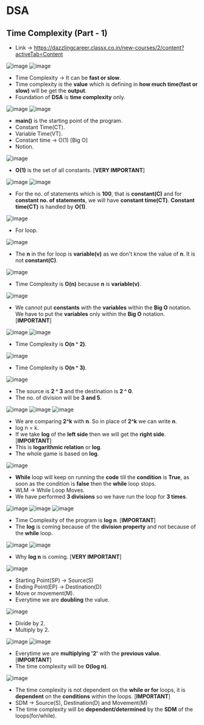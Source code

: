 # DSA

## Time Complexity (Part - 1)

* Link -> https://dazzlingcareer.classx.co.in/new-courses/2/content?activeTab=Content

![image](https://github.com/arghanath007/Data-Structure-and-Algorithms/assets/54589605/d0e703a5-e70c-45f0-9b03-675de7101e74)
![image](https://github.com/arghanath007/Data-Structure-and-Algorithms/assets/54589605/66f6156b-41ec-408c-8feb-d7f8fe002af2)

* Time Complexity -> It can be **fast or slow**.
* Time complexity is the **value** which is defining in **how much time(fast or slow)** will be get the **output**.
* Foundation of **DSA** is **time complexity** only.

![image](https://github.com/arghanath007/Data-Structure-and-Algorithms/assets/54589605/698511db-e7b1-4c87-935f-d95ab049ee33)
![image](https://github.com/arghanath007/Data-Structure-and-Algorithms/assets/54589605/6ac55987-7dba-4441-b859-7bfbfbda29c4)

* **main()** is the starting point of the program.
* Constant Time(CT).
* Variable Time(VT).
* Constant time -> O(1) [Big O]
* Notion.

![image](https://github.com/arghanath007/Data-Structure-and-Algorithms/assets/54589605/32990c04-7c1d-45d9-bf21-f61af71fef91)

* **O(1)** is the set of all constants. [**VERY IMPORTANT**]

![image](https://github.com/arghanath007/Data-Structure-and-Algorithms/assets/54589605/d97cb7a7-33e4-49a1-9d5b-6434591886b9)
![image](https://github.com/arghanath007/Data-Structure-and-Algorithms/assets/54589605/e38fa362-f524-46e4-9344-0a528f08f0da)

* For the no. of statements which is **100**, that is **constant(C)** and for **constant no. of statements**, we will have **constant time(CT)**. **Constant time(CT)** is handled by **O(1)**.

![image](https://github.com/arghanath007/Data-Structure-and-Algorithms/assets/54589605/b6a33ca4-9724-452a-9656-ded63dea28e8)

* For loop.

![image](https://github.com/arghanath007/Data-Structure-and-Algorithms/assets/54589605/34990836-cb26-45ce-9700-b6498825a2f0)

* The **n** in the for loop is **variable(v)** as we don't know the value of **n**. It is not **constant(C)**.

![image](https://github.com/arghanath007/Data-Structure-and-Algorithms/assets/54589605/3db61049-b9d3-4841-a7f7-e26b7d9866fc)

* Time Complexity is **O(n)** because **n** is **variable(v)**.

![image](https://github.com/arghanath007/Data-Structure-and-Algorithms/assets/54589605/4338ac9a-c526-4950-93ab-9a374e7f2269)

* We cannot put **constants** with the **variables** within the **Big O** notation. We have to put the **variables** only within the **Big O** notation. [**IMPORTANT**]

![image](https://github.com/arghanath007/Data-Structure-and-Algorithms/assets/54589605/b9608a0a-5cc2-4a14-aa8a-2a91a4f56f1a)
![image](https://github.com/arghanath007/Data-Structure-and-Algorithms/assets/54589605/7c1ee5ec-3357-49ef-acb0-70829569f2ab)

* Time Complexity is **O(n ^ 2)**.

![image](https://github.com/arghanath007/Data-Structure-and-Algorithms/assets/54589605/c0b33f52-e3e6-4b91-a0c7-72a6d0692bc4)

* Time Complexity is **O(n ^ 3)**.

![image](https://github.com/arghanath007/Data-Structure-and-Algorithms/assets/54589605/8b937021-1ff0-4b40-ab5b-97aadc85eb99)

* The source is **2 ^ 3** and the destination is **2 ^ 0**.
* The no. of division will be **3 and 5**.

![image](https://github.com/arghanath007/Data-Structure-and-Algorithms/assets/54589605/83f16238-b49f-4c53-b7be-61abcf07d1ee)
![image](https://github.com/arghanath007/Data-Structure-and-Algorithms/assets/54589605/384986de-daeb-4811-be8f-a3557b58420b)
![image](https://github.com/arghanath007/Data-Structure-and-Algorithms/assets/54589605/34756364-efe9-4d79-9faa-c7bb1d37cb7e)

* We are comparing **2^k** with **n**. So in place of **2^k** we can write **n**.
* log n = k.
* If we take **log** of the **left side** then we will get the **right side**. [**IMPORTANT**]
* This is **logarithmic relation** or **log**.
* The whole game is based on **log**. 

![image](https://github.com/arghanath007/Data-Structure-and-Algorithms/assets/54589605/9d415d30-9c42-4a67-b828-5a2e392366cf)

* **While** loop will keep on running the **code** till the **condition** is **True**, as soon as the condition is **false** then the **while** loop stops.
* WLM -> While Loop Moves. 
* We have performed **3 divisions** so we have run the loop for **3 times**.

![image](https://github.com/arghanath007/Data-Structure-and-Algorithms/assets/54589605/ed88fb9d-8acb-405b-9c27-29ad5ac4524c)
![image](https://github.com/arghanath007/Data-Structure-and-Algorithms/assets/54589605/d299a488-81d2-4a34-bc56-b57c98713100)
![image](https://github.com/arghanath007/Data-Structure-and-Algorithms/assets/54589605/fe0e62f6-6dcb-4f9a-854e-170893d51027)

* Time Complexity of the program is **log n**. [**IMPORTANT**]
* The **log** is coming because of the **division property** and not because of the **while** loop.

![image](https://github.com/arghanath007/Data-Structure-and-Algorithms/assets/54589605/389b1fca-3205-4e1d-8eae-b391bbd92b94)
![image](https://github.com/arghanath007/Data-Structure-and-Algorithms/assets/54589605/6ec2b6b7-c6a9-4a9f-bdfd-2eee1f098f2d)

* Why **log n** is coming. [**VERY IMPORTANT**]

![image](https://github.com/arghanath007/Data-Structure-and-Algorithms/assets/54589605/95b29b13-f9ae-4475-93de-aeba6a585f09)

* Starting Point(SP) -> Source(S)
* Ending Point(EP) -> Destination(D)
* Move or movement(M).
* Everytime we are **doubling** the value.

![image](https://github.com/arghanath007/Data-Structure-and-Algorithms/assets/54589605/862624cf-cf31-4a68-bebd-0716067c1d07)

* Divide by 2.
* Multiply by 2.

![image](https://github.com/arghanath007/Data-Structure-and-Algorithms/assets/54589605/79fc4d2b-49a1-444b-a2f1-a696ce87c2bc)
![image](https://github.com/arghanath007/Data-Structure-and-Algorithms/assets/54589605/edb064df-d192-480c-82f3-80ce9f8948d4)

* Everytime we are **multiplying '2'** with the **previous value**. [**IMPORTANT**]
* The time complexity will be **O(log n)**.

![image](https://github.com/arghanath007/Data-Structure-and-Algorithms/assets/54589605/ce80457f-bdff-4beb-9a88-98908dc6850e)

* The time complexity is not dependent on the **while or for** loops, it is **dependent** on the **conditions** within the loops. [**IMPORTANT**]
* SDM -> Source(S), Destination(D) and Movement(M)
* The time complexity will be **dependent/determined** by the **SDM** of the loops(for/while).

















 









